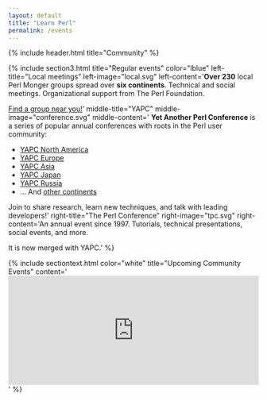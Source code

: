```yaml
---
layout: default
title: "Learn Perl"
permalink: /events
---
```


{% include header.html 
   title="Community" 
%}

{% include section3.html
   title="Regular events"
   color="lblue"
   left-title="Local meetings"
   left-image="local.svg"
   left-content='**Over 230** local Perl Monger groups spread over **six continents**. Technical and social meetings.
Organizational support from The Perl Foundation.     
   
[Find a group near you!](http://www.pm.org/)'
   middle-title="YAPC"
   middle-image="conference.svg"
   middle-content='
**Yet Another Perl Conference** is a series of popular annual conferences with roots in the Perl user community:
* [YAPC North America](https://perlconference.us)
* [YAPC Europe](https://yapc.org/Europe) 
* [YAPC Asia](http://yapcasia.org)
* [YAPC Japan](https://yapcjapan.org)
* [YAPC Russia](https://yapcrussia.org)
* ... And [other continents](http://www.yapc.org)

Join to share research, learn new techniques, and talk with leading developers!'
   right-title="The Perl Conference"
   right-image="tpc.svg"
   right-content='An annual event since 1997. Tutorials, technical presentations, social events, and more.   
   
It is now merged with YAPC.'
%}


{% include sectiontext.html 
   color="white"
   title="Upcoming Community Events"
   content='<iframe src="https://www.google.com/calendar/embed?src=ngctmrd1cac35061mrjt3hpgng%40group.calendar.google.com&amp;chrome=NONE&amp;mode=AGENDA&amp;height=220&amp;" style=" border-withh:0" width="100%" frameborder="0" height="220"></iframe>'
%}

